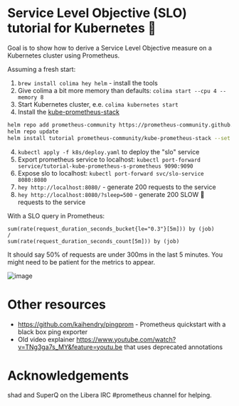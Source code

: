 # Service Level Objective (SLO) tutorial for Kubernetes 🐢

Goal is to show how to derive a Service Level Objective measure on a Kubernetes cluster using Prometheus.

Assuming a fresh start:

1. `brew install colima hey helm` - install the tools
1. Give colima a bit more memory than defaults: `colima start --cpu 4 --memory 8`
2. Start Kubernetes cluster, e.e. `colima kubernetes start`
3. Install the [kube-prometheus-stack](https://github.com/prometheus-community/helm-charts/tree/main/charts/kube-prometheus-stack)

```bash
helm repo add prometheus-community https://prometheus-community.github.io/helm-charts
helm repo update
helm install tutorial prometheus-community/kube-prometheus-stack --set prometheus.prometheusSpec.podMonitorSelectorNilUsesHelmValues=false
```

4. `kubectl apply -f k8s/deploy.yaml` to deploy the "slo" service
5. Export prometheus service to localhost: `kubectl port-forward service/tutorial-kube-prometheus-s-prometheus 9090:9090`
6. Expose slo to localhost: `kubectl port-forward svc/slo-service 8080:8080`
7. `hey http://localhost:8080/` - generate 200 requests to the service
8. `hey http://localhost:8080/?sleep=500` - generate 200 SLOW 🐢 requests to the service

With a SLO query in Prometheus:

    sum(rate(request_duration_seconds_bucket{le="0.3"}[5m])) by (job) 
    /
    sum(rate(request_duration_seconds_count[5m])) by (job)

It should say 50% of requests are under 300ms in the last 5 minutes. You might need to be patient for the metrics to appear.

![image](https://github.com/kaihendry/slo/assets/765871/6ebcb036-1da6-4489-ad66-207ae94a7208)

# Other resources

* https://github.com/kaihendry/pingprom - Prometheus quickstart with a black box ping exporter
* Old video explainer <https://www.youtube.com/watch?v=TNg3ga7s_MY&feature=youtu.be> that uses deprecated annotations

# Acknowledgements

shad and SuperQ on the Libera IRC #prometheus channel for helping.
